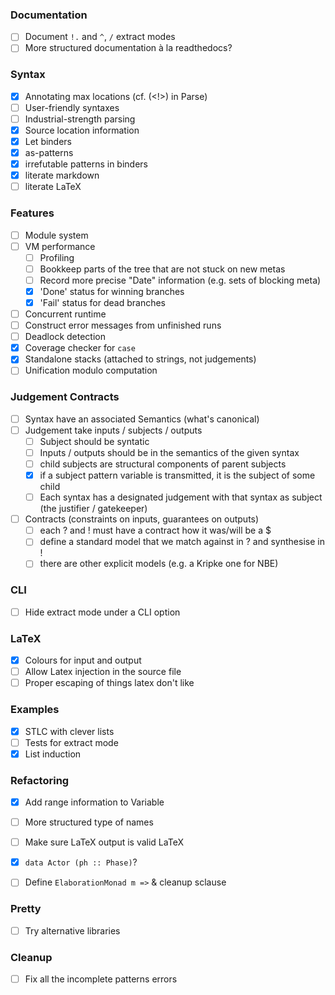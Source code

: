 ### Documentation

* [ ] Document `!.` and `^`, `/` extract modes
* [ ] More structured documentation à la readthedocs?

### Syntax

* [x] Annotating max locations (cf. (<!>) in Parse)
* [ ] User-friendly syntaxes
* [ ] Industrial-strength parsing
* [x] Source location information
* [x] Let binders
* [x] as-patterns
* [x] irrefutable patterns in binders
* [x] literate markdown
* [ ] literate LaTeX

### Features

* [ ] Module system
* [ ] VM performance
   + [ ] Profiling
   + [ ] Bookkeep parts of the tree that are not stuck on new metas
   + [ ] Record more precise "Date" information (e.g. sets of blocking meta)
   + [x] 'Done' status for winning branches
   + [x] 'Fail' status for dead branches
* [ ] Concurrent runtime
* [ ] Construct error messages from unfinished runs
* [ ] Deadlock detection
* [x] Coverage checker for `case`
* [x] Standalone stacks (attached to strings, not judgements)
* [ ] Unification modulo computation

### Judgement Contracts

* [ ] Syntax have an associated Semantics (what's canonical)
* [ ] Judgement take inputs / subjects / outputs
   + [ ] Subject should be syntatic
   + [ ] Inputs / outputs should be in the semantics of the given syntax
   + [ ] child subjects are structural components of parent subjects
   + [x] if a subject pattern variable is transmitted, it is the subject of some child
   + [ ] Each syntax has a designated judgement with that syntax as subject (the justifier / gatekeeper)
* [ ] Contracts (constraints on inputs, guarantees on outputs)
  + [ ] each ? and ! must have a contract how it was/will be a $
  + [ ] define a standard model that we match against in ? and synthesise in !
  + [ ] there are other explicit models (e.g. a Kripke one for NBE)

### CLI

* [ ] Hide extract mode under a CLI option

### LaTeX

* [x] Colours for input and output
* [ ] Allow Latex injection in the source file
* [ ] Proper escaping of things latex don't like

### Examples

* [x] STLC with clever lists
* [ ] Tests for extract mode
* [x] List induction

### Refactoring

* [x] Add range information to Variable
* [ ] More structured type of names
* [ ] Make sure LaTeX output is valid LaTeX
* [x] `data Actor (ph :: Phase)`?
* [ ] Define `ElaborationMonad m =>` & cleanup sclause


### Pretty

* [ ] Try alternative libraries

### Cleanup

* [ ] Fix all the incomplete patterns errors
